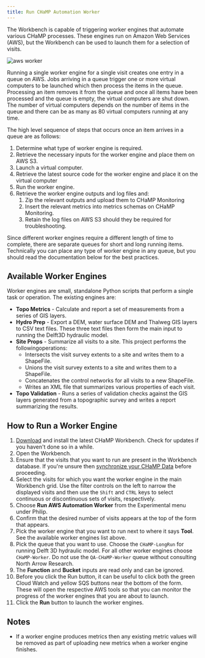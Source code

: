 ```yaml
---
title: Run CHaMP Automation Worker
---
```


The Workbench is capable of triggering worker engines that automate various CHaMP processes. These engines run on Amazon Web Services (AWS), but the Workbench can be used to launch them for a selection of visits.

![aws worker](/assets/images/aws_worker.png)

Running a single worker engine for a single visit creates one entry in a queue on AWS. Jobs arriving in a queue trigger one or more virtual computers to be launched which then process the items in the queue. Processing an item removes it from the queue and once all items have been processed and the queue is empty, the virtual computers are shut down. The number of virtual computers depends on the number of items in the queue and there can be as many as 80 virtual computers running at any time.

The high level sequence of steps that occurs once an item arrives in a queue are as follows:

1. Determine what type of worker engine is required.
2. Retrieve the necessary inputs for the worker engine and place them on AWS S3.
3. Launch a virtual computer.
4. Retrieve the latest source code for the worker engine and place it on the virtual computer
5. Run the worker engine.
6. Retrieve the worker engine outputs and log files and:
   1. Zip the relevant outputs and upload them to CHaMP Monitoring
   2. Insert the relevant metrics into metrics schemas on CHaMP Monitoring.
   3. Retain the log files on AWS S3 should they be required for troubleshooting.

Since different worker engines require a different length of time to complete, there are separate queues for short and long running items. Technically you can place any type of worker engine in any queue, but you should read the documentation below for the best practices.

## Available Worker Engines

Worker engines are small, standalone Python scripts that perform a single task or operation. The existing engines are:

- **Topo Metrics** - Calculate and report a set of measurements from a series of GIS layers.
- **Hydro Prep** - Export a DEM, water surface DEM and Thalweg GIS layers to CSV text files. These three text files then form the main input to running the Delft3D hydraulic model.
- **Site Props** - Summarize all visits to a site. This project performs the followingoperations:
  - Intersects the visit survey extents to a site and writes them to a ShapeFile.
  - Unions the visit survey extents to a site and writes them to a ShapeFile.
  - Concatenates the control networks for all visits to a new ShapeFile.
  - Writes an XML file that summarizes various properties of each visit.
- **Topo Validation** - Runs a series of validation checks against the GIS layers generated from a topographic survey and writes a report summarizing the results.

## How to Run a Worker Engine

1. [Download](/download.html) and install the latest CHaMP Workbench. Check for updates if you haven't done so in a while.
2. Open the Workbench.
3. Ensure that the visits that you want to run are present in the Workbench database. If you're unsure then [synchronize your CHaMP Data](Data_Menu/synchronize_champ_data.html) before proceeding.
4. Select the visits for which you want the worker engine in the main Workbench grid. Use the filter controls on the left to narrow the displayed visits and then use the `Shift` and `CTRL` keys to select continuous or discontinuous sets of visits, respectively.
5. Choose **Run AWS Automation Worker** from the Experimental menu under Philip.
6. Confirm that the desired number of visits appears at the top of the form that appears.
7. Pick the worker engine that you want to run next to where it says **Tool**. See the available worker engines list above.
8. Pick the queue that you want to use. Choose the `CHaMP-LongRun` for running Delft 3D hydraulic model. For all other worker engines choose `CHaMP-Worker`. Do not use the `QA-CHaMP-Worker` queue without consulting North Arrow Research.
9. The **Function** and **Bucket** inputs are read only and can be ignored.
10. Before you click the Run button, it can be useful to click both the green Cloud Watch and yellow SQS buttons near the bottom of the form. These will open the respective AWS tools so that you can monitor the progress of the worker engines that you are about to launch.
11. Click the **Run** button to launch the worker engines.

## Notes

* If a worker engine produces metrics then any existing metric values will be removed as part of uploading new metrics when a worker engine finishes.